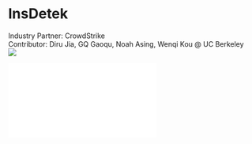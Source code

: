 # InsDetek
Industry Partner: CrowdStrike  
Contributor: Diru Jia, GQ Gaoqu, Noah Asing, Wenqi Kou @ UC Berkeley
<br>
<image src="Project Brief.pdf"/>

<embed src="Project Brief.pdf" type="application/pdf">

<object data="Project Brief.pdf" type="application/pdf" width="100%"></object>
